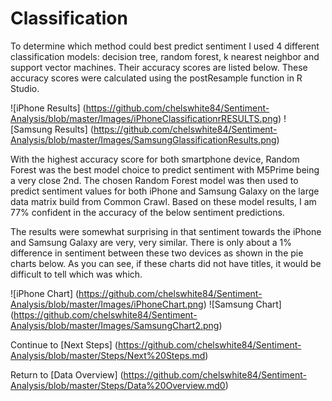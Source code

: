 # Classification
To determine which method could best predict sentiment I used 4 different classification models: decision tree, random forest, k nearest neighbor and support vector machines. Their accuracy scores are listed below. These accuracy scores were calculated using the postResample function in R Studio.

![iPhone Results] (https://github.com/chelswhite84/Sentiment-Analysis/blob/master/Images/iPhoneClassificationrRESULTS.png)
![Samsung Results] (https://github.com/chelswhite84/Sentiment-Analysis/blob/master/Images/SamsungGlassificationResults.png)

With the highest accuracy score for both smartphone device, Random Forest was the best model choice to predict sentiment with M5Prime being a very close 2nd. The chosen Random Forest model was then used to predict sentiment values for both iPhone and Samsung Galaxy on the large data matrix build from Common Crawl. Based on these model results, I am 77% confident in the accuracy of the below sentiment predictions. 

The results were somewhat surprising in that sentiment towards the iPhone and Samsung Galaxy are very, very similar. There is only about a 1% difference in sentiment between these two devices as shown in the pie charts below. As you can see, if these charts did not have titles, it would be difficult to tell which was which. 


![iPhone Chart] (https://github.com/chelswhite84/Sentiment-Analysis/blob/master/Images/iPhoneChart.png)
![Samsung Chart] (https://github.com/chelswhite84/Sentiment-Analysis/blob/master/Images/SamsungChart2.png)

Continue to [Next Steps] (https://github.com/chelswhite84/Sentiment-Analysis/blob/master/Steps/Next%20Steps.md)

Return to [Data Overview] (https://github.com/chelswhite84/Sentiment-Analysis/blob/master/Steps/Data%20Overview.md0)
